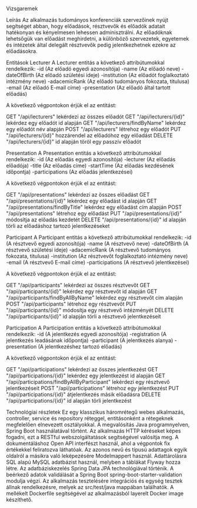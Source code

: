 Vizsgaremek

Leírás
Az alkalmazás tudományos konferenciák szervezőinek nyújt segítséget abban, hogy előadások, résztvevők és előadók
adatait hatékonyan és kényelmesen lehessen adminisztrálni. Az előadóknak lehetsőgük van előadást meghirdetni, 
a különböző szervezetek, egyetemek és intézetek által delegált résztvevők pedig jelentkezhetnek ezekre az előadásokra.

Entitások
Lecturer
A Lecturer entitás a következő attribútumokkal rendelkezik:
-id (Az előadó egyedi azonosítója)
-name (Az előadó neve)
-dateOfBirth (Az előadó születési ideje)
-institution (Az előadót foglalkoztató intézmény neve)
-adacemicRank (Az előadó tudományos fokozata, titulusa)
-email (Az előadó E-mail címe)
-presentation (Az előadó által tartott előadás)

A következő végpontokon érjük el az entitást:

GET	    "/api/lecturers"	          lekérdezi az összes előadót
GET	    "/api/lecturers/{id}"	      lekérdez egy előadót id alapján
GET     "/api/lecturers/findByName"   lekérdez egy előadót név alapján
POST    "/api/lecturers"	          létrehoz egy előadót
PUT	    "/api/lecturers/{id}"	      hozzárendel az előadóhoz egy előadást
DELETE	"/api/lecturers/{id}"	      id alapján töröl egy passzív előadót


Presentation
A Presentation entitás a következő attribútumokkal rendelkezik:
-id (Az előadás egyedi azonosítója)
-lecturer (Az előadás előadója)
-title (Az előadás címe)
-startTime (Az előadás kezdésének időpontja)
-participations (Az előadás jelentkezései)

A következő végpontokon érjük el az entitást:

GET	    "/api/presentations"	           lekérdezi az összes előadást
GET	    "/api/presentations/{id}"	       lekérdez egy előadást id alapján
GET     "/api/presentations/findByTitle"   lekérdez egy előadást cím alapján
POST    "/api/presentations"	           létrehoz egy előadást
PUT	    "/api/presentations/{id}"	       módosítja az előadás kezdetét
DELETE	"/api/presentations/{id}"	       id alapján törli az előadáshoz tartozó jelentkezéseket


Participant
A Participant entitás a következő attribútumokkal rendelkezik:
-id (A résztvevő egyedi azonosítója)
-name (A résztvevő neve)
-dateOfBirth (A résztvevő születési ideje)
-adacemicRank (A résztvevő tudományos fokozata, titulusa)
-institution (Az résztvevőt foglalkoztató intézmény neve)
-email (A résztvevő E-mail címe)
-participations (A résztvevő jelentkezései)

A következő végpontokon érjük el az entitást:

GET	    "/api/participants"	                   lekérdezi az összes résztvevőt
GET	    "/api/participants/{id}"	           lekérdez egy résztvevőt id alapján
GET     "/api/participants/findByAllByName"    lekérdez egy résztvevőt cím alapján
POST    "/api/participants"	                   létrehoz egy résztvevőt
PUT	    "/api/participants/{id}"	           módosítja egy résztvevő intézményét
DELETE	"/api/participants/{id}"	           id alapján törli a résztvevő jelentkezéseit

Participation
A Participation entitás a következő attribútumokkal rendelkezik:
-id (A jelentkezés egyedi azonosítója)
-registration (A jelentkezés leadásának időpontja)
-participant (A jelentkezés alanya)
-presentation (A jelentkezéshez tartozó előadás)

A következő végpontokon érjük el az entitást:

GET	    "/api/participations"	                        lekérdezi az összes jelentkezést
GET	    "/api/participations/{id}"	                    lekérdez egy jelentkezést id alapján
GET     "/api/participations/findByAllByParticipant"    lekérdezi egy résztvevő jelentkezéseit
POST    "/api/participations"	                        létrehoz egy jelentkezést
PUT	    "/api/participations/{id}"	                    átjelentkezés másik előadásra
DELETE	"/api/participations/{id}"	                    id alapján törli jelentkezést


Technológiai részletek
Ez egy klasszikus háromrétegű webes alkalmazás, controller, service és repository réteggel, entitásonként a rétegeknek 
megfelelően elnevezett osztályokkal. A megvalósítás Java programnyelven, Spring Boot használatával történt. 
Az alkalmazás HTTP kéréseket képes fogadni, ezt a RESTful webszolgáltatások segítségével valósítja meg. 
A dokumentáláshoz Open API interfészt használ, ahol a végpontok fix értékekkel feliratozva láthatóak. 
Az azonos nevű és típusú adattagok egyik oldalról a másikra való leképezésére Modelmappert használ.
Adattárolásra SQL alapú MySQL adatbázist használ, melyben a táblákat Flyway hozza létre. Az adatbáziskezelés 
Spring Data JPA technológiával történik. A beérkező adatok validálását a Spring Boot spring-boot-starter-validation 
modulja végzi. Az alkalmazás tesztelésére integrációs és egység tesztek állnak rendelkezésre, melyek az src/test/java 
mappában találhatók. A mellékelt Dockerfile segítségével az alkalmazásból layerelt Docker image készíthető.